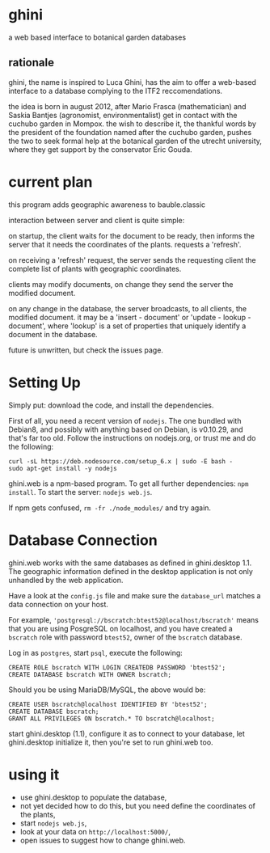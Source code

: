 ghini
=====

a web based interface to botanical garden databases

rationale
---------

ghini, the name is inspired to Luca Ghini, has the aim to offer a web-based
interface to a database complying to the ITF2 reccomendations.

the idea is born in august 2012, after Mario Frasca (mathematician) and
Saskia Bantjes (agronomist, environmentalist) get in contact with the
cuchubo garden in Mompox. the wish to describe it, the thankful words by the
president of the foundation named after the cuchubo garden, pushes the two
to seek formal help at the botanical garden of the utrecht university, where
they get support by the conservator Eric Gouda.

current plan
============

this program adds geographic awareness to bauble.classic

interaction between server and client is quite simple:

on startup, the client waits for the document to be ready, then informs the
server that it needs the coordinates of the plants. requests a 'refresh'.

on receiving a 'refresh' request, the server sends the requesting client the
complete list of plants with geographic coordinates.

clients may modify documents, on change they send the server the modified
document.

on any change in the database, the server broadcasts, to all clients, the
modified document. it may be a 'insert - document' or 'update - lookup -
document', where 'lookup' is a set of properties that uniquely identify a
document in the database.

future is unwritten, but check the issues page.

Setting Up
==========

Simply put: download the code, and install the dependencies.

First of all, you need a recent version of `nodejs`. The one bundled with
Debian8, and possibly with anything based on Debian, is v0.10.29, and that's
far too old. Follow the instructions on nodejs.org, or trust me and do the
following:

```
curl -sL https://deb.nodesource.com/setup_6.x | sudo -E bash -
sudo apt-get install -y nodejs
```

ghini.web is a npm-based program. To get all further dependencies: `npm
install`. To start the server: `nodejs web.js`.

If npm gets confused, `rm -fr ./node_modules/` and try again.

Database Connection
===================

ghini.web works with the same databases as defined in ghini.desktop 1.1. The
geographic information defined in the desktop application is not only
unhandled by the web application.

Have a look at the `config.js` file and make sure the `database_url` matches
a data connection on your host.

For example, `'postgresql://bscratch:btest52@localhost/bscratch'` means that
you are using PosgreSQL on localhost, and you have created a `bscratch` role
with password `btest52`, owner of the `bscratch` database.

Log in as `postgres`, start `psql`, execute the following:

```
CREATE ROLE bscratch WITH LOGIN CREATEDB PASSWORD 'btest52';
CREATE DATABASE bscratch WITH OWNER bscratch;
```

Should you be using MariaDB/MySQL, the above would be:

```
CREATE USER bscratch@localhost IDENTIFIED BY 'btest52';
CREATE DATABASE bscratch;
GRANT ALL PRIVILEGES ON bscratch.* TO bscratch@localhost;
```

start ghini.desktop (1.1), configure it as to connect to your database, let
ghini.desktop initialize it, then you're set to run ghini.web too.

using it
========

* use ghini.desktop to populate the database,
* not yet decided how to do this, but you need define the coordinates of the plants,
* start `nodejs web.js`,
* look at your data on `http://localhost:5000/`,
* open issues to suggest how to change ghini.web.

